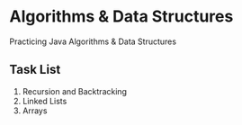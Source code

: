 # Algorithms & Data Structures
Practicing Java Algorithms & Data Structures

## Task List
1. Recursion and Backtracking
2. Linked Lists
3. Arrays
